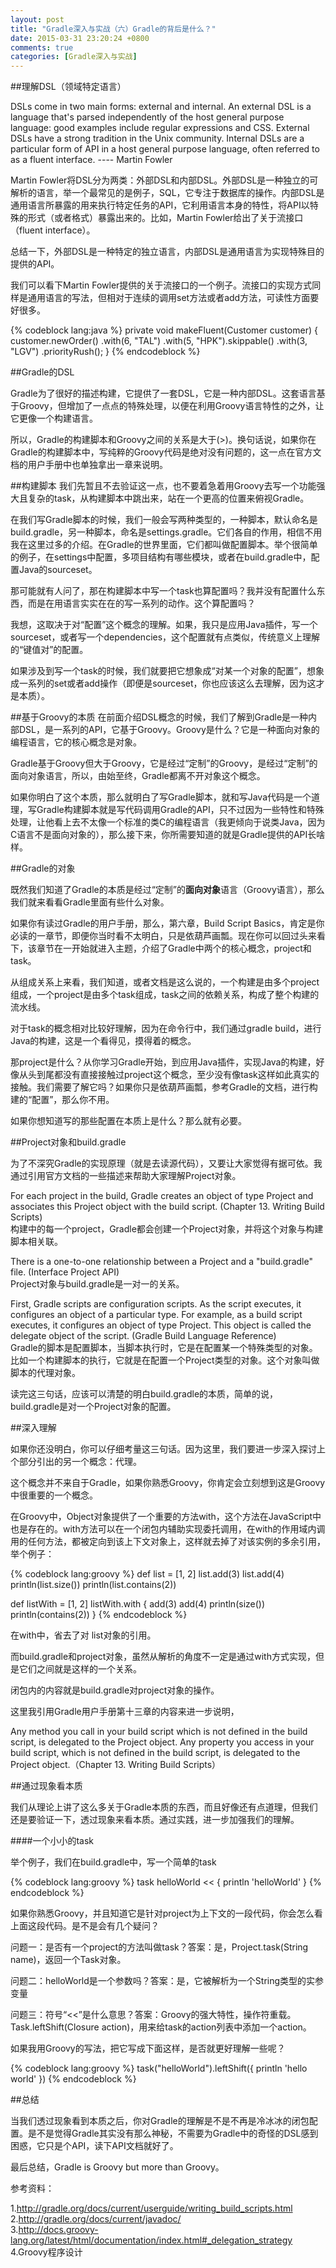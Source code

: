 ```yaml
---
layout: post
title: "Gradle深入与实战（六）Gradle的背后是什么？"
date: 2015-03-31 23:20:24 +0800
comments: true
categories: [Gradle深入与实战]
---
```


##理解DSL（领域特定语言）

DSLs come in two main forms: external and internal. An external DSL is a language that's parsed independently of the host general purpose language: good examples include regular expressions and CSS. External DSLs have a strong tradition in the Unix community. Internal DSLs are a particular form of API in a host general purpose language, often referred to as a fluent interface. ---- Martin Fowler

Martin Fowler将DSL分为两类：外部DSL和内部DSL。外部DSL是一种独立的可解析的语言，举一个最常见的是例子，SQL，它专注于数据库的操作。内部DSL是通用语言所暴露的用来执行特定任务的API，它利用语言本身的特性，将API以特殊的形式（或者格式）暴露出来的。比如，Martin Fowler给出了关于流接口（fluent interface）。

总结一下，外部DSL是一种特定的独立语言，内部DSL是通用语言为实现特殊目的提供的API。

我们可以看下Martin Fowler提供的关于流接口的一个例子。流接口的实现方式同样是通用语言的写法，但相对于连续的调用set方法或者add方法，可读性方面要好很多。

{% codeblock lang:java %}
private void makeFluent(Customer customer) {
        customer.newOrder()
                .with(6, "TAL")
                .with(5, "HPK").skippable()
                .with(3, "LGV")
                .priorityRush();
}
{% endcodeblock %}

##Gradle的DSL

Gradle为了很好的描述构建，它提供了一套DSL，它是一种内部DSL。这套语言基于Groovy，但增加了一点点的特殊处理，以便在利用Groovy语言特性的之外，让它更像一个构建语言。

所以，Gradle的构建脚本和Groovy之间的关系是大于(>)。换句话说，如果你在Gradle的构建脚本中，写纯粹的Groovy代码是绝对没有问题的，这一点在官方文档的用户手册中也单独拿出一章来说明。

##构建脚本
我们先暂且不去验证这一点，也不要着急着用Groovy去写一个功能强大且复杂的task，从构建脚本中跳出来，站在一个更高的位置来俯视Gradle。

在我们写Gradle脚本的时候，我们一般会写两种类型的，一种脚本，默认命名是build.gradle，另一种脚本，命名是settings.gradle。它们各自的作用，相信不用我在这里过多的介绍。在Gradle的世界里面，它们都叫做配置脚本。举个很简单的例子，在settings中配置，多项目结构有哪些模块，或者在build.gradle中，配置Java的sourceset。

那可能就有人问了，那在构建脚本中写一个task也算配置吗？我并没有配置什么东西，而是在用语言实实在在的写一系列的动作。这个算配置吗？

我想，这取决于对“配置”这个概念的理解。如果，我只是应用Java插件，写一个sourceset，或者写一个dependencies，这个配置就有点类似，传统意义上理解的“键值对”的配置。

如果涉及到写一个task的时候，我们就要把它想象成“对某一个对象的配置”，想象成一系列的set或者add操作（即便是sourceset，你也应该这么去理解，因为这才是本质）。

##基于Groovy的本质
在前面介绍DSL概念的时候，我们了解到Gradle是一种内部DSL，是一系列的API，它基于Groovy。Groovy是什么？它是一种面向对象的编程语言，它的核心概念是对象。

Gradle基于Groovy但大于Groovy，它是经过“定制”的Groovy，是经过“定制”的面向对象语言，所以，由始至终，Gradle都离不开对象这个概念。

如果你明白了这个本质，那么就明白了写Gradle脚本，就和写Java代码是一个道理，写Gradle构建脚本就是写代码调用Gradle的API，只不过因为一些特性和特殊处理，让他看上去不太像一个标准的类C的编程语言（我更倾向于说类Java，因为C语言不是面向对象的），那么接下来，你所需要知道的就是Gradle提供的API长啥样。

##Gradle的对象

既然我们知道了Gradle的本质是经过“定制”的**面向对象**语言（Groovy语言），那么我们就来看看Gradle里面有些什么对象。

如果你有读过Gradle的用户手册，那么，第六章，Build Script Basics，肯定是你必读的一章节，即便你当时看不太明白，只是依葫芦画瓢。现在你可以回过头来看下，该章节在一开始就进入主题，介绍了Gradle中两个的核心概念，project和task。

从组成关系上来看，我们知道，或者文档是这么说的，一个构建是由多个project组成，一个project是由多个task组成，task之间的依赖关系，构成了整个构建的流水线。

对于task的概念相对比较好理解，因为在命令行中，我们通过gradle build，进行Java的构建，这是一个看得见，摸得着的概念。

那project是什么？从你学习Gradle开始，到应用Java插件，实现Java的构建，好像从头到尾都没有直接接触过project这个概念，至少没有像task这样如此真实的接触。我们需要了解它吗？如果你只是依葫芦画瓢，参考Gradle的文档，进行构建的“配置”，那么你不用。

如果你想知道写的那些配置在本质上是什么？那么就有必要。

##Project对象和build.gradle

为了不深究Gradle的实现原理（就是去读源代码），又要让大家觉得有据可依。我通过引用官方文档的一些描述来帮助大家理解Project对象。

For each project in the build, Gradle creates an object of type Project and associates this Project object with the build script. (Chapter 13. Writing Build Scripts)     
构建中的每一个project，Gradle都会创建一个Project对象，并将这个对象与构建脚本相关联。

There is a one-to-one relationship between a Project and a "build.gradle" file. (Interface Project API)     
Project对象与build.gradle是一对一的关系。

First, Gradle scripts are configuration scripts. As the script executes, it configures an object of a particular type. For example, as a build script executes, it configures an object of type Project. This object is called the delegate object of the script. (Gradle Build Language Reference)     
Gradle的脚本是配置脚本，当脚本执行时，它是在配置某一个特殊类型的对象。比如一个构建脚本的执行，它就是在配置一个Project类型的对象。这个对象叫做脚本的代理对象。

读完这三句话，应该可以清楚的明白build.gradle的本质，简单的说，build.gradle是对一个Project对象的配置。

##深入理解

如果你还没明白，你可以仔细考量这三句话。因为这里，我们要进一步深入探讨上个部分引出的另一个概念：代理。

这个概念并不来自于Gradle，如果你熟悉Groovy，你肯定会立刻想到这是Groovy中很重要的一个概念。

在Groovy中，Object对象提供了一个重要的方法with，这个方法在JavaScript中也是存在的。with方法可以在一个闭包内辅助实现委托调用，在with的作用域内调用的任何方法，都被定向到该上下文对象上，这样就去掉了对该实例的多余引用，举个例子：

{% codeblock lang:groovy %}
def list = [1, 2]
list.add(3)
list.add(4)
println(list.size())
println(list.contains(2))

def listWith = [1, 2]
listWith.with {
	add(3)
	add(4)
	println(size())
	println(contains(2))
}
{% endcodeblock %}

在with中，省去了对 list对象的引用。

而build.gradle和project对象，虽然从解析的角度不一定是通过with方式实现，但是它们之间就是这样的一个关系。

闭包内的内容就是build.gradle对project对象的操作。

这里我引用Gradle用户手册第十三章的内容来进一步说明，

Any method you call in your build script which is not defined in the build script, is delegated to the Project object.
Any property you access in your build script, which is not defined in the build script, is delegated to the Project object.（Chapter 13. Writing Build Scripts）

##通过现象看本质

我们从理论上讲了这么多关于Gradle本质的东西，而且好像还有点道理，但我们还是要验证一下，透过现象来看本质。通过实践，进一步加强我们的理解。

####一个小小的task

举个例子，我们在build.gradle中，写一个简单的task

{% codeblock lang:groovy %}
task helloWorld << {
    println 'helloWorld'
}
{% endcodeblock %}

如果你熟悉Groovy，并且知道它是针对project为上下文的一段代码，你会怎么看上面这段代码。是不是会有几个疑问？

问题一：是否有一个project的方法叫做task？答案：是，Project.task(String name)，返回一个Task对象。

问题二：helloWorld是一个参数吗？答案：是，它被解析为一个String类型的实参变量

问题三：符号“<<”是什么意思？答案：Groovy的强大特性，操作符重载。Task.leftShift(Closure action)，用来给task的action列表中添加一个action。

如果我用Groovy的写法，把它写成下面这样，是否就更好理解一些呢？

{% codeblock lang:groovy %}
task("helloWorld").leftShift({
    println 'hello world'
})
{% endcodeblock %}

##总结

当我们透过现象看到本质之后，你对Gradle的理解是不是不再是冷冰冰的闭包配置。是不是觉得Gradle其实没有那么神秘，不需要为Gradle中的奇怪的DSL感到困惑，它只是个API，读下API文档就好了。

最后总结，Gradle is Groovy but more than Groovy。


参考资料：

1.http://gradle.org/docs/current/userguide/writing_build_scripts.html    
2.http://gradle.org/docs/current/javadoc/     
3.http://docs.groovy-lang.org/latest/html/documentation/index.html#_delegation_strategy     
4.Groovy程序设计






























